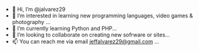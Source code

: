 - 👋 Hi, I’m @jalvarez29
- 👀 I’m interested in learning new programming languages, video games & photography ...
- 🌱 I’m currently learning Python and PHP...
- 💞️ I’m looking to collaborate on creating new sofrware or sites...
- 📫 You can reach me via email jeffalvarez29@gmail.com ...

<!---
jalvarez29/jalvarez29 is a ✨ special ✨ repository because its `README.md` (this file) appears on your GitHub profile.
You can click the Preview link to take a look at your changes.
--->
